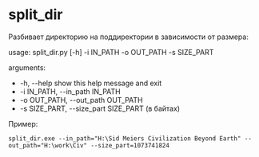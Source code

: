 split_dir
=========
Разбивает директорию на поддиректории в зависимости от размера:

usage: split_dir.py [-h] -i IN_PATH -o OUT_PATH -s SIZE_PART

arguments:
- -h, --help            show this help message and exit
- -i IN_PATH, --in_path IN_PATH
- -o OUT_PATH, --out_path OUT_PATH
- -s SIZE_PART, --size_part SIZE_PART (в байтах)

Пример:

`split_dir.exe --in_path="H:\Sid Meiers Civilization Beyond Earth" --out_path="H:\work\Civ" --size_part=1073741824`

